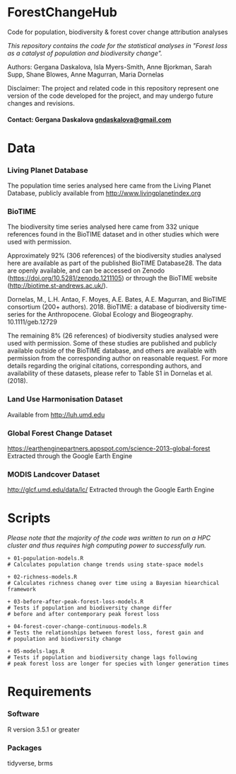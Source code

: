 # ForestChangeHub
Code for population, biodiversity & forest cover change attribution analyses

_This repository contains the code for the statistical analyses in "Forest loss as a catalyst of population and biodiversity change"._

Authors: Gergana Daskalova, Isla Myers-Smith, Anne Bjorkman, Sarah Supp, Shane Blowes, Anne Magurran, Maria Dornelas

Disclaimer: The project and related code in this repository represent one version of the code developed for the project, and may undergo future changes and revisions.

#### Contact: Gergana Daskalova gndaskalova@gmail.com

# Data

### Living Planet Database
The population time series analysed here came from the Living Planet Database, publicly available from http://www.livingplanetindex.org

### BioTIME
The biodiversity time series analysed here came from 332 unique references found in the BioTIME dataset and in other studies which were used with permission.

Approximately 92% (306 references) of the biodiversity studies analysed here are available as part of the published BioTIME Database28. The data are openly available, and can be accessed on Zenodo (https://doi.org/10.5281/zenodo.1211105) or through the BioTIME website (http://biotime.st-andrews.ac.uk/).

Dornelas, M., L.H. Antao, F. Moyes, A.E. Bates, A.E. Magurran, and BioTIME consortium (200+ authors). 2018. BioTIME: a database of biodiversity time-series for the Anthropocene. Global Ecology and Biogeography. 10.1111/geb.12729

The remaining 8% (26 references) of biodiversity studies analysed were used with permission. Some of these studies are published and publicly available outside of the BioTIME database, and others are available with permission from the corresponding author on reasonable request. For more details regarding the original citations, corresponding authors, and availability of these datasets, please refer to Table S1 in Dornelas et al. (2018).

### Land Use Harmonisation Dataset
Available from http://luh.umd.edu

### Global Forest Change Dataset
https://earthenginepartners.appspot.com/science-2013-global-forest
Extracted through the Google Earth Engine

### MODIS Landcover Dataset
http://glcf.umd.edu/data/lc/
Extracted through the Google Earth Engine

# Scripts

_Please note that the majority of the code was written to run on a HPC cluster and thus requires high computing power to successfully run._

```
+ 01-population-models.R 
# Calculates population change trends using state-space models

+ 02-richness-models.R 
# Calculates richness chaneg over time using a Bayesian hiearchical framework

+ 03-before-after-peak-forest-loss-models.R 
# Tests if population and biodiversity change differ 
# before and after contemporary peak forest loss

+ 04-forest-cover-change-continuous-models.R 
# Tests the relationships between forest loss, forest gain and 
# population and biodiversity change

+ 05-models-lags.R 
# Tests if population and biodiversity change lags following 
# peak forest loss are longer for species with longer generation times
```

# Requirements

### Software
R version 3.5.1 or greater

### Packages
tidyverse, brms
